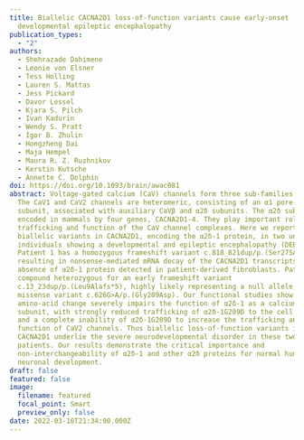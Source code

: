 ```yaml
---
title: Biallelic CACNA2D1 loss-of-function variants cause early-onset
  developmental epileptic encephalopathy
publication_types:
  - "2"
authors:
  - Shehrazade Dahimene
  - Leonie von Elsner
  - Tess Holling
  - Lauren S. Mattas
  - Jess Pickard
  - Davor Lessel
  - Kjara S. Pilch
  - Ivan Kadurin
  - Wendy S. Pratt
  - Igor B. Zhulin
  - Hongzheng Dai
  - Maja Hempel
  - Maura R. Z. Ruzhnikov
  - Kerstin Kutsche
  - Annette C. Dolphin
doi: https://doi.org/10.1093/brain/awac081
abstract: Voltage-gated calcium (CaV) channels form three sub-families (CaV1-3).
  The CaV1 and CaV2 channels are heteromeric, consisting of an α1 pore-forming
  subunit, associated with auxiliary CaVβ and α2δ subunits. The α2δ subunits are
  encoded in mammals by four genes, CACNA2D1-4. They play important roles in
  trafficking and function of the CaV channel complexes. Here we report
  biallelic variants in CACNA2D1, encoding the α2δ-1 protein, in two unrelated
  individuals showing a developmental and epileptic encephalopathy (DEE).
  Patient 1 has a homozygous frameshift variant c.818_821dup/p.(Ser275Asnfs*13)
  resulting in nonsense-mediated mRNA decay of the CACNA2D1 transcripts, and
  absence of α2δ-1 protein detected in patient-derived fibroblasts. Patient 2 is
  compound heterozygous for an early frameshift variant
  c.13_23dup/p.(Leu9Alafs*5), highly likely representing a null allele, and a
  missense variant c.626G>A/p.(Gly209Asp). Our functional studies show that this
  amino-acid change severely impairs the function of α2δ-1 as a calcium channel
  subunit, with strongly reduced trafficking of α2δ-1G209D to the cell surface,
  and a complete inability of α2δ-1G209D to increase the trafficking and
  function of CaV2 channels. Thus biallelic loss-of-function variants in
  CACNA2D1 underlie the severe neurodevelopmental disorder in these two
  patients. Our results demonstrate the critical importance and
  non-interchangeability of α2δ-1 and other α2δ proteins for normal human
  neuronal development.
draft: false
featured: false
image:
  filename: featured
  focal_point: Smart
  preview_only: false
date: 2022-03-16T21:34:00.000Z
---
```

